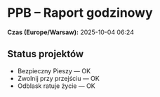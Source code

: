 # PPB – Raport godzinowy
**Czas (Europe/Warsaw):** 2025-10-04 06:24

## Status projektów
- Bezpieczny Pieszy — OK
- Zwolnij przy przejściu — OK
- Odblask ratuje życie — OK

